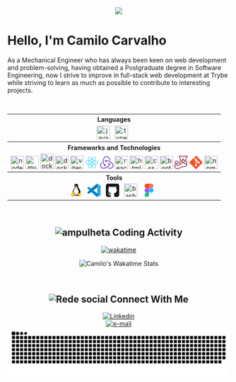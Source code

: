 <div align="center">
  <img src="https://capsule-render.vercel.app/api?type=waving&color=gradient&height=250&section=header&text=Camilo%20Carvalho&animation=scaleIn&fontSize=70&fontAlignY=35&desc=%20Jr%20Full%20Stack%20Developer%20">
</div>

<h1>
  Hello, I'm Camilo Carvalho
</h1>
<p>As a Mechanical Engineer who has always been keen on web development and problem-solving, having obtained a Postgraduate degree in Software Engineering, now I strive to improve in full-stack web development at Trybe while striving to learn as much as possible to contribute to interesting projects.</p>
<br>

<div align="center">
  <p align="center">
    <table>
      <tr>
        <th>Languages</th>
      </tr>
      <tr>
        <td align="center">
          <img title="javascript" src="https://user-images.githubusercontent.com/25181517/117447155-6a868a00-af3d-11eb-9cfe-245df15c9f3f.png" width="30" height="30"/>&nbsp;&nbsp;
          <img title="typescript" src="https://user-images.githubusercontent.com/25181517/183890598-19a0ac2d-e88a-4005-a8df-1ee36782fde1.png" width="30" height="30"/>&nbsp;&nbsp;
        </td>
      </tr>
      <tr>
        <th>Frameworks and Technologies</th>
      </tr>
      <tr>
        <td align="center">
          <img title="nodejs" src="https://cdn.jsdelivr.net/gh/devicons/devicon/icons/nodejs/nodejs-plain.svg" width="30" height="30"/>
          <img title="mysql" src="https://cdn.jsdelivr.net/gh/devicons/devicon@latest/icons/mysql/mysql-original-wordmark.svg" width="30" height="30"/>
          <img title="docker" src="https://img.icons8.com/color/344/docker.png" width="30" height="35"/>
          <img title="docker compose" src="https://www.seekpng.com/png/full/525-5256723_docker-compose-logo.png" width="30" height="30"/>
          <img title="vitest" src="https://cdn.jsdelivr.net/gh/devicons/devicon@latest/icons/vitest/vitest-original.svg" width="30" height="30"/>
          <img title="react" src="https://github.com/devicons/devicon/blob/1119b9f84c0290e0f0b38982099a2bd027a48bf1/icons/react/react-original.svg" width="30" height="30"/>
          <img title="redux" src="https://github.com/devicons/devicon/blob/1119b9f84c0290e0f0b38982099a2bd027a48bf1/icons/redux/redux-original.svg" width="30" height="30"/>
          <img title="react testing library" src="images/testing-library.svg" width="30" height="30"/>
          <img title="html" src="https://hotmart.s3.amazonaws.com/product_pictures/4e16e7cd-a632-41f0-9c6e-779493bd62e9/HTML5_logo_and_wordmarksvg.png" width="30" height="30"/>
          <img title="css" src="https://apexensino.com.br/wp-content/uploads/2017/11/css.png" width="30" height="30"/>
          <img title="bootstrap" src="https://cdn.jsdelivr.net/gh/devicons/devicon@latest/icons/bootstrap/bootstrap-original-wordmark.svg" width="30" height="30"/>
          <img title="jest" src="https://github.com/devicons/devicon/blob/master/icons/jest/jest-plain.svg" width="30" height="30"/>
          <img title="git" src="https://github.com/devicons/devicon/blob/master/icons/git/git-original.svg" width="30" height="30"/>
          <img title="npm" src="https://pipedream.com/s.v0/app_XywhLL/logo/orig" width="30" height="30"/>
        </td>
      </tr>
      <tr>
        <th>Tools</th>
      </tr>
      <tr>
        <td align="center">
          <img title="linux" src="https://github.com/devicons/devicon/blob/master/icons/linux/linux-original.svg" width="30" height="30"/>&nbsp;&nbsp;
          <img title="vscode" src="https://github.com/devicons/devicon/blob/master/icons/vscode/vscode-original.svg" width="30" height="30"/>&nbsp;&nbsp;
          <img title="github" src="https://github.com/albertoflorence/albertoflorence/blob/main/images/github.svg" width="30" height="30"/>&nbsp;&nbsp;
          <img title="bash" src="https://img.icons8.com/color/344/bash.png" width="30" height="30"/>&nbsp;&nbsp;
          <img title="figma" src="https://github.com/devicons/devicon/blob/master/icons/figma/figma-original.svg" width="30" height="30"/>&nbsp;&nbsp;
        </td>
      </tr>
    </table>
  </p>
</div>

<br>

<div align="center">
  <h2> 
    <img src="https://github.com/CamiloACarvalho/CamiloACarvalho/assets/111397870/84cce8c3-31e6-42ee-86e5-2d54391888ee" alt="ampulheta" width="25">
    Coding Activity 
  </h2>

  [![wakatime](https://wakatime.com/badge/user/3c73f47e-58e6-43a1-8029-aa85bb7a7fb5.svg)](https://wakatime.com/@3c73f47e-58e6-43a1-8029-aa85bb7a7fb5)
    
  ![Camilo's Wakatime Stats](https://github-readme-stats.vercel.app/api/wakatime?username=CamiloACarvalho&layout=compact)
    
</div>
<br>

<h2 align="center">
  <img src="https://github.com/CamiloACarvalho/CamiloACarvalho/assets/111397870/dabcbe1c-8fa5-4bbe-9be6-284dd55057d1" alt="Rede social" width="25">
  Connect With Me
</h2>
<div align="center">
    <a href="https://www.linkedin.com/in/camiloaugustocarvalho/">
        <img src="https://github.com/CamiloACarvalho/CamiloACarvalho/assets/111397870/c6b70630-cd39-4eaa-ba82-6264fb6e171f" alt="Linkedin" width="50" />
    </a>
</div>
<div align="center">
    <a href="mailto:camilo.carvalho@engenharia.ufjf.br">
        <img src="https://github.com/CamiloACarvalho/CamiloACarvalho/assets/111397870/cab1cd58-0650-438d-9e3c-dee47c9d2635" alt="e-mail" width="55" />
    </a>
</div>

<div align="center">
    <img src="https://github.com/CamiloACarvalho/CamiloACarvalho/blob/output/github-contribution-grid-snake.svg" alt="snake eating commit" />
</div>

<br>
